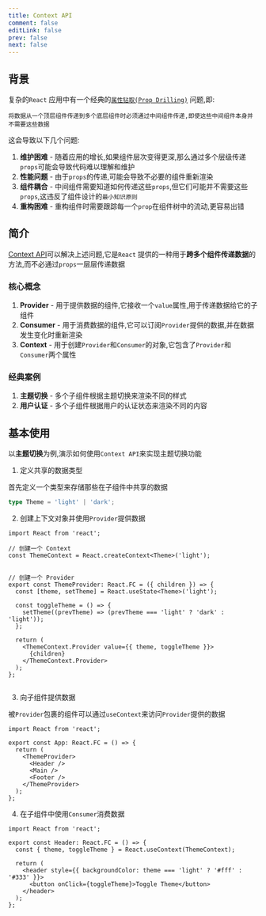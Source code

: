 ```yaml
---
title: Context API
comment: false
editLink: false
prev: false
next: false
---
```


## 背景

复杂的`React`
应用中有一个经典的[`属性钻取(Prop Drilling)`](https://medium.com/@omkarbhavare2406/prop-drilling-in-react-8819c609c376)
问题,即:

    将数据从一个顶层组件传递到多个底层组件时必须通过中间组件传递,即使这些中间组件本身并不需要这些数据

这会导致以下几个问题:

1. **维护困难** - 随着应用的增长,如果组件层次变得更深,那么通过多个层级传递`props`可能会导致代码难以理解和维护
2. **性能问题** - 由于`props`的传递,可能会导致不必要的组件重新渲染
3. **组件耦合** - 中间组件需要知道如何传递这些`props`,但它们可能并不需要这些`props`,这违反了组件设计的`最小知识原则`
4. **重构困难** - 重构组件时需要跟踪每一个`prop`在组件树中的流动,更容易出错

## 简介

[Context API](https://react.dev/reference/react/useContext)可以解决上述问题,它是`React`
提供的一种用于**跨多个组件传递数据**的方法,而不必通过`props`一层层传递数据

### 核心概念

1. **Provider** - 用于提供数据的组件,它接收一个`value`属性,用于传递数据给它的子组件
2. **Consumer** - 用于消费数据的组件,它可以订阅`Provider`提供的数据,并在数据发生变化时重新渲染
3. **Context** - 用于创建`Provider`和`Consumer`的对象,它包含了`Provider`和`Consumer`两个属性


### 经典案例

1. **主题切换** - 多个子组件根据主题切换来渲染不同的样式
2. **用户认证** - 多个子组件根据用户的认证状态来渲染不同的内容

## 基本使用

以**主题切换**为例,演示如何使用`Context API`来实现主题切换功能

1. 定义共享的数据类型

首先定义一个类型来存储那些在子组件中共享的数据

```ts
type Theme = 'light' | 'dark';
```

2. 创建上下文对象并使用`Provider`提供数据

```tsx
import React from 'react';

// 创建一个 Context
const ThemeContext = React.createContext<Theme>('light');


// 创建一个 Provider
export const ThemeProvider: React.FC = ({ children }) => {
  const [theme, setTheme] = React.useState<Theme>('light');

  const toggleTheme = () => {
    setTheme((prevTheme) => (prevTheme === 'light' ? 'dark' : 'light'));
  };

  return (
    <ThemeContext.Provider value={{ theme, toggleTheme }}>
      {children}
    </ThemeContext.Provider>
  );
};


```

3. 向子组件提供数据

被`Provider`包裹的组件可以通过`useContext`来访问`Provider`提供的数据

```tsx
import React from 'react';

export const App: React.FC = () => {
  return (
    <ThemeProvider>
      <Header />
      <Main />
      <Footer />
    </ThemeProvider>
  );
};
```

4. 在子组件中使用`Consumer`消费数据

```tsx
import React from 'react';

export const Header: React.FC = () => {
  const { theme, toggleTheme } = React.useContext(ThemeContext);

  return (
    <header style={{ backgroundColor: theme === 'light' ? '#fff' : '#333' }}>
      <button onClick={toggleTheme}>Toggle Theme</button>
    </header>
  );
};

```
